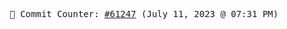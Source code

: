 <p align="center">
    <samp>
        📮 Commit Counter: <a href="https://github.com/Javascript-void0/Javascript-void0/commits/main">#61247</a> (July 11, 2023 @ 07:31 PM)
    </samp>
</p>